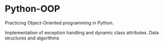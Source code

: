 # Python-OOP
Practicing Object-Oriented programming in Python.

Implementation of exception handling and dynamic class attributes.
Data structures and algorithms
